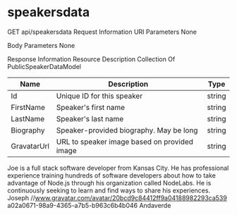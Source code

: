 speakersdata
============



GET api/speakersdata
Request Information
URI Parameters
None

Body Parameters
None

Response Information
Resource Description
Collection Of PublicSpeakerDataModel

| Name | Description | Type |
|----|-----------|----|
| Id         | Unique ID for this speaker | string |
| FirstName  | Speaker's first name | string | 
| LastName   | Speaker's last name | string |
| Biography  | Speaker-provided biography. May be long | string |
| GravatarUrl | URL to speaker image based on provided image | string |


<Biography>Joe is a full stack software developer from Kansas City. He has professional experience training hundreds of software developers about how to take advantage of Node.js through his organization called NodeLabs. He is continuously seeking to learn and find ways to share his experiences.</Biography>
<FirstName>Joseph</FirstName>
<GravatarUrl>//www.gravatar.com/avatar/20bcd9c84412ff9a04188982293ca539</GravatarUrl>
<Id>a02a0671-98a9-4365-a7b5-b963c6b4b046</Id>
<LastName>Andaverde</LastName>